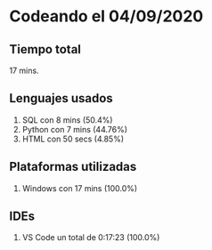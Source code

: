 # Codeando el 04/09/2020

## Tiempo total
17 mins.

## Lenguajes usados
1. SQL con 8 mins (50.4%)
1. Python con 7 mins (44.76%)
1. HTML con 50 secs (4.85%)

## Plataformas utilizadas
1. Windows con 17 mins (100.0%)

## IDEs
1. VS Code un total de 0:17:23 (100.0%)
